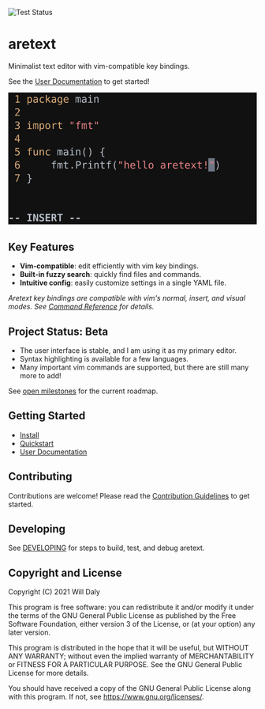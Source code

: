 ![Test Status](https://github.com/aretext/aretext/actions/workflows/test.yml/badge.svg)

aretext
=======

Minimalist text editor with vim-compatible key bindings.

See the [User Documentation](https://aretext.org/docs/) to get started!

[![screenshot of aretext](screenshot.svg)](https://aretext.org)

Key Features
------------

-	**Vim-compatible**: edit efficiently with vim key bindings.
-	**Built-in fuzzy search**: quickly find files and commands.
-	**Intuitive config**: easily customize settings in a single YAML file.

*Aretext key bindings are compatible with vim's normal, insert, and visual modes. See [Command Reference](https://aretext.org/docs/command-reference.html) for details.*

Project Status: Beta
--------------------

-	The user interface is stable, and I am using it as my primary editor.
-	Syntax highlighting is available for a few languages.
-	Many important vim commands are supported, but there are still many more to add!

See [open milestones](https://github.com/aretext/aretext/milestones?direction=asc&sort=title&state=open) for the current roadmap.

Getting Started
---------------

-	[Install](https://aretext.org/docs/install.html)
-	[Quickstart](https://aretext.org/docs/quickstart.html)
-	[User Documentation](https://aretext.org/docs/)

Contributing
------------

Contributions are welcome! Please read the [Contribution Guidelines](CONTRIBUTING.md) to get started.

Developing
----------

See [DEVELOPING](DEVELOPING.md) for steps to build, test, and debug aretext.

Copyright and License
---------------------

Copyright (C) 2021 Will Daly

This program is free software: you can redistribute it and/or modify it under the terms of the GNU General Public License as published by the Free Software Foundation, either version 3 of the License, or (at your option) any later version.

This program is distributed in the hope that it will be useful, but WITHOUT ANY WARRANTY; without even the implied warranty of MERCHANTABILITY or FITNESS FOR A PARTICULAR PURPOSE. See the GNU General Public License for more details.

You should have received a copy of the GNU General Public License along with this program. If not, see https://www.gnu.org/licenses/.
